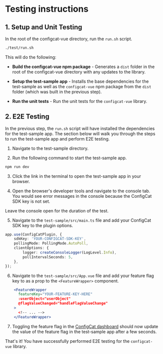 # Testing instructions

## 1. Setup and Unit Testing

In the root of the configcat-vue directory, run the `run.sh` script.

```bash
./test/run.sh
```

This will do the following:

- **Build the configcat-vue npm package** - Generates a `dist` folder in the root of the configcat-vue directory with any updates to the library.

- **Setup the test-sample app** - Installs the base dependencies for the test-sample as well as the `configcat-vue` npm package from the `dist` folder (which was built in the previous step).

- **Run the unit tests** - Run the unit tests for the `configcat-vue` library.

## 2. E2E Testing

In the previous step, the `run.sh` script will have installed the dependencies for the test-sample app. The section below will walk you through the steps to run the test-sample app and perform E2E testing.

1. Navigate to the test-sample directory.

2. Run the following command to start the test-sample app.

```bash
npm run dev
```

3. Click the link in the terminal to open the test-sample app in your browser.

4. Open the browser's developer tools and navigate to the console tab. You would see error messages in the console because the ConfigCat SDK key is not set.

Leave the console open for the duration of the test.

5. Navigate to the `test-sample/src/main.ts` file and add your ConfigCat SDK key to the plugin options.

```typescript
app.use(ConfigCatPlugin, {
    sdkKey: 'YOUR-CONFIGCAT-SDK-KEY',
    pollingMode: PollingMode.AutoPoll,
    clientOptions: {
        logger: createConsoleLogger(LogLevel.Info),
        pollIntervalSeconds: 5,
    },
});
```

6. Navigate to the `test-sample/src/App.vue` file and add your feature flag key to as a prop to the `<FeatureWrapper>` component.

```jsx
    <FeatureWrapper
      featureKey="YOUR-FEATURE-KEY-HERE"
      :userObject="userObject"
      @flagValueChanged="handleFlagValueChange"
    >
      <!-- ... -->
    </FeatureWrapper>
```

7. Toggling the feature flag in the [ConfigCat dashboard](https://app.configcat.com) should now update the value of the feature flag in the test-sample app after a few seconds.

That's it! You have successfully performed E2E testing for the `configcat-vue` library.
